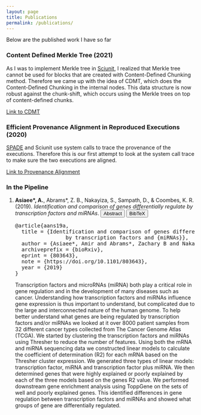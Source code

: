 ```yaml
---
layout: page
title: Publications 
permalink: /publications/
---
```

<script type="text/javascript">

  function emitEvent(element, eventName) {
    var worked = false;
    if(document.createEvent) { // all browsers
      var e = document.createEvent("MouseEvents");
      e.initMouseEvent(eventName, true, true, window, 0, 0, 0, 0, 0, false, false, false, false, 0, null);
      worked = element.dispatchEvent(e);
    } else if (element.fireEvent) { // ie
      worked = element.fireEvent("on" + eventName);
    }
    if (!worked) { // unknown browser / error
      alert("It didn't worked in your browser.");
    }
  }

  function openDropdown(id){
      var element = document.getElementById(id);
      emitEvent(element, 'mousedown');
  }
</script>

Below are the published work I have so far

### Content Defined Merkle Tree (2021) ###
As I was to implement Merkle tree in [Sciunit](https://sciunit.run/), I realized that Merkle tree cannot be used for blocks that are created with Content-Defined Chunking method. Therefore we came up with the idea of CDMT, which does the Content-Defined Chunking in the internal nodes. This data structure is now robust against the chunk-shift, which occurs using the Merkle trees on top of content-defined chunks. 

[Link to CDMT](https://arxiv.org/abs/2104.02158#:~:text=Containerization%20simplifies%20the%20sharing%20and,push%20and%20pull%20container%20images.)

### Efficient Provenance Alignment in Reproduced Executions (2020) ###
[SPADE](https://github.com/ashish-gehani/SPADE) and Sciunit use system calls to trace the provenance of the executions. Therefore this is our first attempt to look at the system call trace to make sure the two executions are aligned. 

[Link to Provenance Alignment](https://www.usenix.org/conference/tapp2020/presentation/nakamura)
<h3  class="pubyear">In the Pipeline</h3>
<ol class="bibliography">
    <li><b>Asiaee*, A.</b>, Abrams*, Z. B., Nakayiza, S., Sampath, D., &amp; Coombes, K. R. (2019). <i>Identification and comparison of genes differentially regulate by transcription factors and miRNAs</i>. 
        <button class="btn btnId btnPub--abstract" id="b_aans19a-abstract" style="outline:none;">Abstract</button>
        <button class="btn btnId btnPub--BibTex" id="b_aans19a-bibtex" style="outline:none;">BibTeX</button>
<div class="dropDownBibtex" id="aans19a-bibtex">
    <pre>@article{aans19a,
  title = {Identification and comparison of genes differentially regulated
                by transcription factors and {miRNAs}},
  author = {Asiaee*, Amir and Abrams*, Zachary B and Nakayiza, Samantha and Sampath, Deepa and Coombes, Kevin R},
  archiveprefix = {bioRxiv},
  eprint = {803643},
  note = {https://doi.org/10.1101/803643},
  year = {2019}
}
</pre>
</div>
<div class="dropDownAbstract" id="aans19a-abstract">
    Transcription factors and microRNAs (miRNA) both play a critical role in gene regulation and in the development of many diseases such as cancer. Understanding how transcription factors and miRNAs influence gene expression is thus important to understand, but complicated due to the large and interconnected nature of the human genome. To help better understand what genes are being regulated by transcription factors and/or miRNAs we looked at it over 8000 patient samples from 32 different cancer types collected from The Cancer Genome Atlas (TCGA). We started by clustering the transcription factors and miRNAs using Thresher to reduce the number of features. Using both the mRNA and miRNA sequencing data we constructed linear models to calculate the coefficient of determination (R2) for each mRNA based on the Thresher cluster expression. We generated three types of linear models: transcription factor, miRNA and transcription factor plus miRNA. We then determined genes that were highly explained or poorly explained by each of the three models based on the genes R2 value. We performed downstream gene enrichment analysis using ToppGene on the sets of well and poorly explained genes. This identified differences in gene regulation between transcription factors and miRNAs and showed what groups of gene are differentially regulated.
</div>

